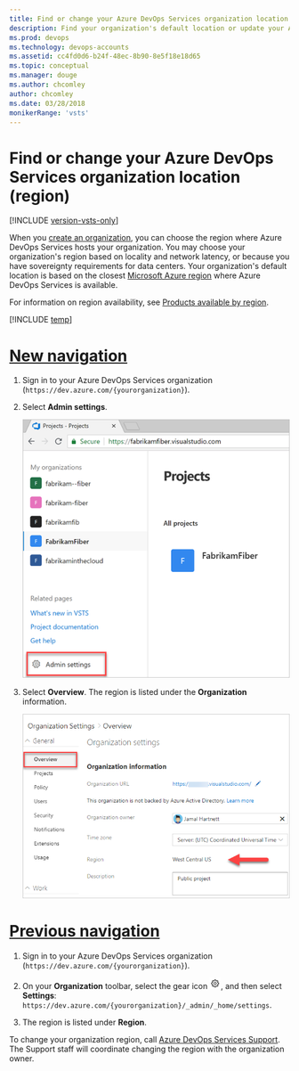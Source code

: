 ```yaml
---
title: Find or change your Azure DevOps Services organization location (region)
description: Find your organization's default location or update your Azure DevOps Services organization location (region)
ms.prod: devops
ms.technology: devops-accounts
ms.assetid: cc4fd0d6-b24f-48ec-8b90-8e5f18e18d65
ms.topic: conceptual
ms.manager: douge
ms.author: chcomley
author: chcomley
ms.date: 03/28/2018
monikerRange: 'vsts'
---
```


# Find or change your Azure DevOps Services organization location (region)

[!INCLUDE [version-vsts-only](../../_shared/version-vsts-only.md)]

When you [create an organization](create-organization-msa-or-work-student.md), you can choose the region where Azure DevOps Services hosts your organization. You may choose your organization's region based on locality and network latency, or because you have sovereignty requirements for data centers.  Your organization's default location is based on the closest [Microsoft Azure region](https://azure.microsoft.com/regions) where Azure DevOps Services is available.

For information on region availability, see [Products available by region](https://azure.microsoft.com/global-infrastructure/services/).

[!INCLUDE [temp](../../boards/_shared/new-agile-hubs-feature.md)]

# [New navigation](#tab/new-nav)

1. Sign in to your Azure DevOps Services organization (`https://dev.azure.com/{yourorganization}`).

1. Select **Admin settings**.

   ![Open admin settings](_img/_shared/open-admin-settings-vert.png)

1. Select **Overview**. The region is listed under the **Organization** information.

   ![Find the region under the organization settings](_img/change-organization-location/organization-settings-region.png)

# [Previous navigation](#tab/previous-nav)

1. Sign in to your Azure DevOps Services organization (`https://dev.azure.com/{yourorganization}`).

1. On your **Organization** toolbar, select the gear icon ![gear icon](../../_img/icons/gear-icon.png), and then select **Settings**: `https://dev.azure.com/{yourorganization}/_admin/_home/settings`.

1. The region is listed under **Region**.

To change your organization region, call [Azure DevOps Services Support](https://visualstudio.microsoft.com/team-services/support). The Support staff will coordinate changing the region with the organization owner.

